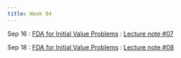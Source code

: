 ```yaml
---
title: Week 04
---
```


Sep 16
: [FDA for Initial Value Problems](https://boguoporousmedia.github.io/HWRS504-2025Fall/lecture/)
  : [Lecture note #07](https://boguoporousmedia.github.io/HWRS504-2025Fall/lecture/)

Sep 18
: [FDA for Initial Value Problems](https://boguoporousmedia.github.io/HWRS504-2025Fall/lecture/)
  : [Lecture note #08](https://boguoporousmedia.github.io/HWRS504-2025Fall/lecture/)
